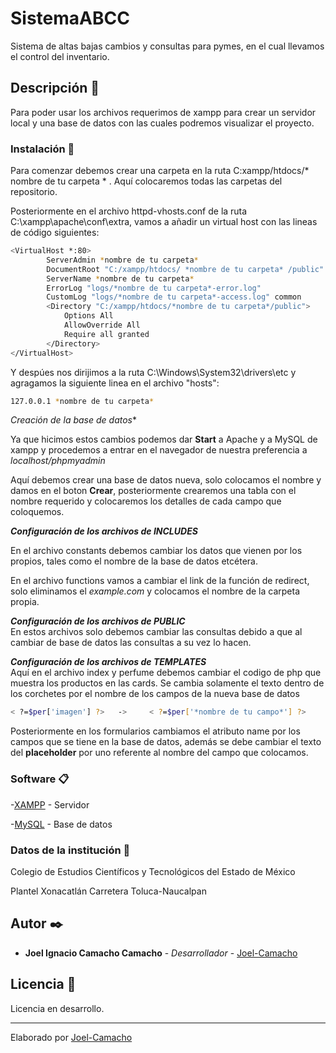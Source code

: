 # SistemaABCC

Sistema de altas bajas cambios y consultas para pymes, en el cual llevamos el control del inventario.

## Descripción 🚀

Para poder usar los archivos requerimos de xampp para crear un servidor local y una base de datos con las cuales podremos visualizar el proyecto.

### Instalación 🔧

Para comenzar debemos crear una carpeta en la ruta C:xampp/htdocs/* nombre de tu carpeta * . Aquí colocaremos todas las carpetas del repositorio.

Posteriormente en el archivo httpd-vhosts.conf de la ruta C:\xampp\apache\conf\extra, vamos a añadir un virtual host con las lineas de código siguientes:

```bash
<VirtualHost *:80>
        ServerAdmin *nombre de tu carpeta*  
        DocumentRoot "C:/xampp/htdocs/ *nombre de tu carpeta* /public"  
        ServerName *nombre de tu carpeta*  
        ErrorLog "logs/*nombre de tu carpeta*-error.log"  
        CustomLog "logs/*nombre de tu carpeta*-access.log" common  
        <Directory "C:/xampp/htdocs/*nombre de tu carpeta*/public">  
            Options All  
            AllowOverride All  
            Require all granted  
        </Directory>  
</VirtualHost>
```

Y despúes nos dirijimos a la ruta C:\Windows\System32\drivers\etc y agragamos la siguiente linea en el archivo "hosts":

```bash
127.0.0.1 *nombre de tu carpeta*
```

*_Creación de la base de datos_**

Ya que hicimos estos cambios podemos dar **Start** a Apache y a MySQL de xampp y procedemos a entrar en el navegador de nuestra preferencia a *localhost/phpmyadmin*

Aquí debemos crear una base de datos nueva, solo colocamos el nombre y damos en el boton **Crear**, posteriormente crearemos una tabla con el nombre requerido y colocaremos los detalles de cada campo que coloquemos.

**_Configuración de los archivos de INCLUDES_**

En el archivo constants debemos cambiar los datos que vienen por los propios, tales como el nombre de la base de datos etcétera.

En el archivo functions vamos a cambiar el link de la función de redirect, solo eliminamos el *example.com* y colocamos el nombre de la carpeta propia.

**_Configuración de los archivos de PUBLIC_**  
En estos archivos solo debemos cambiar las consultas debido a que al cambiar de base de datos las consultas a su vez lo hacen.

**_Configuración de los archivos de TEMPLATES_**  
Aquí en el archivo index y perfume debemos cambiar el codigo de php que muestra los productos en las cards. Se cambia solamente el texto dentro de los corchetes por el nombre de los campos de la nueva base de datos 

```bash
< ?=$per['imagen'] ?>   ->     < ?=$per['*nombre de tu campo*'] ?>
```

Posteriormente en los formularios cambiamos el atributo name por los campos que se tiene en la base de datos, además se debe cambiar el texto del **placeholder** por uno referente al nombre del campo que colocamos.

### Software 📋

-[XAMPP](https://www.apachefriends.org/es/download.html) - Servidor  

-[MySQL](https://www.apachefriends.org/es/download.html) - Base de datos  


### Datos de la institución 📄

Colegio de Estudios Científicos y Tecnológicos del Estado de México

Plantel Xonacatlán  Carretera Toluca-Naucalpan


## Autor ✒️

* **Joel Ignacio Camacho Camacho** - *Desarrollador* - [Joel-Camacho](https://github.com/Joel-Camacho)


## Licencia 📄


Licencia en desarrollo.




---
Elaborado por [Joel-Camacho](https://github.com/Joel-Camacho)

